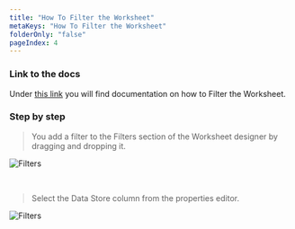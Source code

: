 ```yaml
---
title: "How To Filter the Worksheet"
metaKeys: "How To Filter the Worksheet"
folderOnly: "false"
pageIndex: 4
---
```



### Link to the docs

Under [this link](../../worksheets/filters.md) you will find documentation on how to Filter the Worksheet.
<br/>

### Step by step

>You add a filter to the Filters section of the Worksheet designer by dragging and dropping it.

![Filters](https://profitbasedocs.blob.core.windows.net/images/filtersinworksheet.png)

<br/>

>Select the Data Store column from the properties editor.

![Filters](https://profitbasedocs.blob.core.windows.net/images/filtersinworksheet2.png)

<br/>